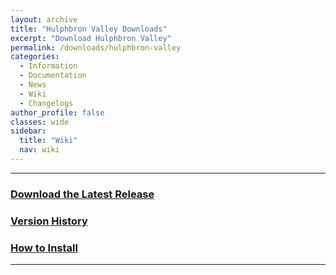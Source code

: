 ```yaml
---
layout: archive
title: "Hulphbron Valley Downloads"
excerpt: "Download Hulphbron Valley"
permalink: /downloads/hulphbron-valley
categories:
  - Information
  - Documentation
  - News
  - Wiki
  - Changelogs
author_profile: false
classes: wide
sidebar:
  title: "Wiki"
  nav: wiki
---
```


-----

### [Download the Latest Release](https://origami-games.github.io/changelogs/hulphbron-valley)
### [Version History](https://github.com/origami-games/hulphbron-valley/releases)
### [How to Install](https://origami-games.github.io/installation-guide#hulphbron-valley)

-----
